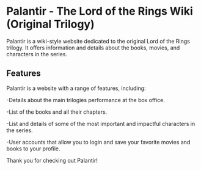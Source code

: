 # Palantir - The Lord of the Rings Wiki (Original Trilogy)
Palantir is a wiki-style website dedicated to the original Lord of the Rings trilogy. It offers information and details about the books, movies, and characters in the series.

## Features
Palantir is a website with a range of features, including:

-Details about the main trilogies performance at the box office.

-List of the books and all their chapters.

-List and details of some of the most important and impactful characters in the series.

-User accounts that allow you to login and save your favorite movies and books to your profile.


Thank you for checking out Palantir!
